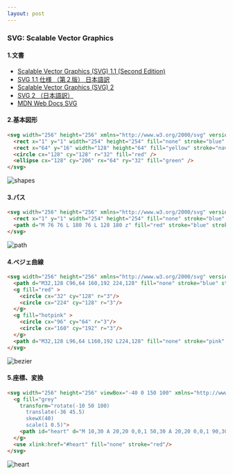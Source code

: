 ```yaml
---
layout: post
---
```


### SVG: Scalable Vector Graphics

#### 1.文書

- [Scalable Vector Graphics (SVG) 1.1 (Second Edition)](https://www.w3.org/TR/2011/REC-SVG11-20110816/)
- [SVG 1.1 仕様 （第２版） 日本語訳](https://triple-underscore.github.io/SVG11/index.html#minitoc)
- [Scalable Vector Graphics (SVG) 2](https://www.w3.org/TR/SVG2/)
- [SVG 2 （日本語訳）](https://triple-underscore.github.io/index.html#spec-list-svg)
- [MDN Web Docs SVG](https://developer.mozilla.org/ja/docs/Web/SVG)

#### 2.基本図形

```html
<svg width="256" height="256" xmlns="http://www.w3.org/2000/svg" version="1.1" >
  <rect x="1" y="1" width="254" height="254" fill="none" stroke="blue" />
  <rect x="64" y="16" width="128" height="64" fill="yellow" stroke="navy" stroke-width="1"  />
  <circle cx="128" cy="128" r="32" fill="red" />
  <ellipse cx="128" cy="206" rx="64" ry="32" fill="green" />
</svg>
```
![shapes](../../../assets/images/svg_overview/basicshapes.svg)

#### 3.パス

```html
<svg width="256" height="256" xmlns="http://www.w3.org/2000/svg" version="1.1" >
  <rect x="1" y="1" width="254" height="254" fill="none" stroke="blue" />
  <path d="M 76 76 L 180 76 L 128 180 z" fill="red" stroke="blue" stroke-width="1" />
</svg>
```

![path](../../../assets/images/svg_overview/path.svg)

#### 4.ベジェ曲線

```html
<svg width="256" height="256" xmlns="http://www.w3.org/2000/svg" version="1.1">
  <path d="M32,128 C96,64 160,192 224,128" fill="none" stroke="blue" stroke-width="2"  />
  <g fill="red" >
    <circle cx="32" cy="128" r="3"/>
    <circle cx="224" cy="128" r="3"/>
  </g>
  <g fill="hotpink" >
    <circle cx="96" cy="64" r="3"/>
    <circle cx="160" cy="192" r="3"/>
  </g>
  <path d="M32,128 L96,64 L160,192 L224,128" fill="none" stroke="pink" stroke-width="1" />
</svg>
```

![bezier](../../../assets/images/svg_overview/bezier.svg)


#### 5.座標、変換

```html
<svg width="256" height="256" viewBox="-40 0 150 100" xmlns="http://www.w3.org/2000/svg" xmlns:xlink="http://www.w3.org/1999/xlink">
  <g fill="grey"
    transform="rotate(-10 50 100)
      translate(-36 45.5)
      skewX(40)
      scale(1 0.5)">
    <path id="heart" d="M 10,30 A 20,20 0,0,1 50,30 A 20,20 0,0,1 90,30 Q 90,60 50,90 Q 10,60 10,30 z" />
  </g>
  <use xlink:href="#heart" fill="none" stroke="red"/>
</svg>
```

![heart](../../../assets/images/svg_overview/heart.svg)

